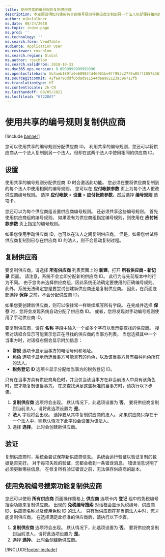 ```yaml
---
title: 使用共享的编号规则复制供应商
description: 本主题说明如何使用共享的编号规则将供应商复制到另一个法人但却保持相同的供应商 ID。
author: mikefalkner
ms.date: 08/24/2018
ms.topic: index-page
ms.prod: ''
ms.technology: ''
ms.search.form: VendTable
audience: Application User
ms.reviewer: roschlom
ms.search.region: Global
ms.author: roschlom
ms.search.validFrom: 2018-10-31
ms.dyn365.ops.version: 8.0999999999999996
ms.openlocfilehash: 5b4aeb189fa0e609834d46961be0ff953c2779a05ff1857636199e5448f15396
ms.sourcegitcommit: 42fe9790ddf0bdad911544deaa82123a396712fb
ms.translationtype: HT
ms.contentlocale: zh-CN
ms.lasthandoff: 08/05/2021
ms.locfileid: "6722807"
---
```

# <a name="copy-vendors-by-using-shared-number-sequences"></a>使用共享的编号规则复制供应商

[!include [banner](../includes/banner.md)]

您可以使用共享的编号规则分配供应商 ID。 利用共享的编号规则，您还可以将供应商从一个法人复制到另一个法人，但却在这两个法人中使用相同的供应商 ID。

## <a name="setup"></a>设置

使用共享的编号规则分配供应商 ID 时会激活此功能。 您必须在要将供应商复制到的每个法人中使用相同的编号规则。 您可以在 **应付帐款参数** 页上为每个法人更改供应商编号规则。 选择 **应付帐款** \> **设置** \> **应付帐款参数**，然后选择 **编号规则** 选项卡。

您还可以为每个供应商组设置供应商编号规则。 还必须共享这些编号规则。 首先使用供应商组的编号规则。 如果没有为供应商组指定编号规则，则使用在 **应付帐款参数** 页上指定的编号规则。

如果您使用手动供应商 ID，也可以在法人之间复制供应商。 但是，如果您尝试将供应商复制到已存在供应商 ID 的法人，则不会启动复制过程。

## <a name="copy-a-vendor"></a>复制供应商

要复制供应商，请选择 **所有供应商** 列表页面上的 **新建**，打开 **所有供应商 - 新记录** 页面。 请注意，系统不会立即分配新的供应商 ID。 此行为与先前版本中的行为不同。 由于您尚未选择供应商组，因此系统无法确定要使用的正确编号规则。 此外，系统无法确定您是要尝试创建新供应商还是复制供应商。 因此，在页面底部选择 **保存** 之前，不会分配供应商 ID。

如果您要创建新供应商，则可以像往常一样继续填写所有字段。 在完成并选择 **保存** 时，您将会发现系统自动分配了供应商 ID。 或者，您将发现对手动编号规则使用了手动供应商 ID。

要复制供应商，请在 **名称** 字段中输入一个或多个字符以表示要查找的供应商。 搜索对话框会显示可能表示您正在寻找的供应商的当事方列表。 当您选择其中一个当事方时，对话框右侧会显示附加信息：

- **常规** 选项卡显示当事方的电话号码和地址。
- **角色** 选项卡显示所选当事方可能具有的角色，以及该当事方具有每种角色所在的法人。
- **税务登记 ID** 选项卡显示分配给当事方的税务登记 ID。

只有在当事方具有供应商角色时，并且仅当该当事方在非当前法人中具有该角色时，您才能复制该当事方。 在您查找满足这些标准的当事方时，请执行以下步骤。

1. **复制供应商** 选项将会出现。 默认情况下，此选项设置为 **否**。 要将供应商复制到当前法人，请将此选项设置为 **是**。 
2. **法人** 字段将会出现。 选择要从其中复制供应商的法人。 如果供应商只存在于一个法人中，则默认情况下此字段会设置为该法人。
3. 选择 **选择**。 此时会创建新供应商。

## <a name="validation"></a>验证

复制供应商时，系统会尝试保存新供应商信息。 系统会运行验证以验证复制的数据是否完好。 对于每项失败的验证，您都会收到一条错误消息。 错误消息说明了必须更新哪些信息。 在修复所有验证错误之前，无法保存供应商的副本。

## <a name="copy-a-vendor-by-using-the-tax-exempt-number-search-feature"></a>使用免税编号搜索功能复制供应商

您还可以使用 **所有供应商** 页面操作窗格上 **供应商** 选项卡内 **登记** 组中的免税编号搜索功能来复制供应商。  出现的 **免税编号搜索** 对话框会显示免税编号、供应商 ID、供应商名称以及使用免税 ID 的法人。 只有当供应商在非当前法人中时，您才能复制供应商。 在选择满足此标准的供应商后，请执行以下步骤。

1. **复制供应商** 选项将会出现。 默认情况下，此选项设置为 **否**。 要将供应商复制到当前法人，请将此选项设置为 **是**。
2. 选择 **选择**。 此时会创建新供应商。


[!INCLUDE[footer-include](../../includes/footer-banner.md)]